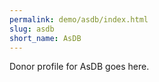 ```yaml
---
permalink: demo/asdb/index.html
slug: asdb
short_name: AsDB
---
```


Donor profile for AsDB goes here.

